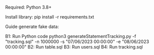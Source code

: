 Required: Python 3.8+

Install library: pip install -r requirements.txt

Guide generate fake data: 

B1: Run Python code
python3 generateStatementTracking.py -f "tracking.sql" -n 1000000 -s "07/06/2023 00:00:00" -e "08/06/2023 00:00:00"
B2: Run table.sql
B3: Run users.sql
B4: Run tracking.sql

